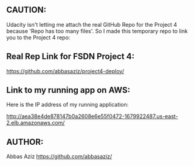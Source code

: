 ## CAUTION:

Udacity isn't letting me attach the real GitHub Repo for the Project 4 because 'Repo has too many files'. So I made this temporary repo to link you to the Project 4 repo:

## Real Rep Link for FSDN Project 4:

https://github.com/abbasaziz/project4-deploy/

## Link to my running app on AWS:

Here is the IP address of my running application:

http://aea38e4de878147b0a2608e6e55f0472-1679922487.us-east-2.elb.amazonaws.com/

## AUTHOR:

Abbas Aziz
https://github.com/abbasaziz/
